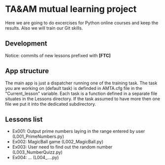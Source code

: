 # TA&AM mutual learning project

Here we are going to do excercises for Python online courses and keep the results. Also we will train our Git skills.

## Development
Notice: commits of new lessons prefixed with __[FTC]__

## App structure

The main app is just a dispatcher running one of the training task. The task you are working on (default task) is definded in AMTA.cfg file in the "Current_lesson" variable. 
Each task is a function defined in a separate file situates in the Lessons directory. If the task assumed to have more then one file we put it into the dedicated subdirectory.

## Lessons list
* Ex001: Output prime numbers laying in the range entered by user
        (L001_PrimeNumbers.py)
* Ex002: MagicBall game
        (L002_MagicBall.py)
* Ex003: User need to find out the random number
        (L003_NumberQuizz.py)
* Ex004: ...
        (L004_....py)




